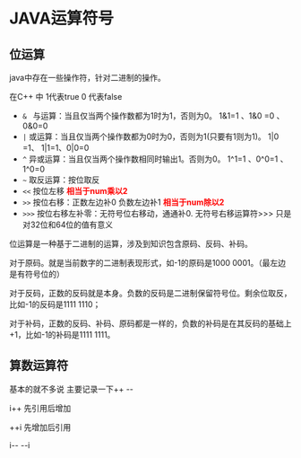 # JAVA运算符号



## 位运算

java中存在一些操作符，针对二进制的操作。

在C++ 中 1代表true  0 代表false

- `& `  与运算：当且仅当两个操作数都为1时为1，否则为0。   1&1=1 、1&0 =0 、 0&0=0
- `|`  或运算：当且仅当两个操作数都为0时为0，否则为1(只要有1则为1)。   1|0 =1、 1|1=1、0|0=0
- `^`  异或运算：当且仅当两个操作数相同时输出1。否则为0。 1^1=1 、0^0=1 、1^0=0
- `~`  取反运算：按位取反
- `<<`  按位左移   **<span style="color:red;">相当于num乘以2</span>**
- `>>`  按位右移：正数左边补0 负数左边补1  **<span style="color:red;">相当于num除以2</span>**
- `>>>` 按位右移左补零：无符号位右移动，通通补0.   无符号右移运算符>>> 只是对32位和64位的值有意义 



位运算是一种基于二进制的运算，涉及到知识包含原码、反码、补码。

对于原码。就是当前数字的二进制表现形式，如-1的原码是1000 0001。（最左边是有符号位的）

对于反码，正数的反码就是本身。负数的反码是二进制保留符号位。剩余位取反，比如-1的反码是1111 1110；

对于补码，正数的反码、补码、原码都是一样的，负数的补码是在其反码的基础上+1，比如-1的补码是1111 1111。



## 算数运算符

基本的就不多说    主要记录一下++ --

i++  先引用后增加

 ++i 先增加后引用

i-- --i



